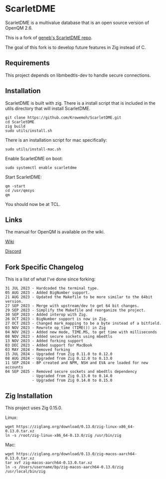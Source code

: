 # ScarletDME

ScarletDME is a multivalue database that is an open source version of OpenQM 2.6.

This is a fork of [geneb's ScarletDME repo](https://github.com/geneb/ScarletDME).

The goal of this fork is to develop future features in Zig instead of C.

## Requirements

This project depends on libmbedtls-dev to handle secure connections.

## Installation

ScarletDME is built with zig. There is a install script that is included in the utils directory that will install ScarletDME.

```
git clone https://github.com/Krowemoh/ScarletDME.git
cd ScarletDME
zig build
sudo utils/install.sh
```

There is an installation script for mac specifically:

```
sudo utils/install-mac.sh
```

Enable ScarletDME on boot:

```
sudo systemctl enable scarletdme
```

Start ScarletDME:

```
qm -start
cd /usr/qmsys
qm
```

You should now be at TCL.

## Links

The manual for OpenQM is available on the wiki.

[Wiki](https://scarlet.deltasoft.com/index.php/Documentation)

[Discord](https://discord.gg/H7MPapC2hK)


## Fork Specific Changelog

This is a list of what I've done since forking:

```
31 JUL 2023 - Hardcoded the terminal type.  
05 AUG 2023 - Added BigNumber support.  
21 AUG 2023 - Updated the Makefile to be more similar to the 64bit version.  
27 SEP 2023 - Merge with upstream/dev to get 64 bit changes.
29 SEP 2023 - Simplify the Makefile and reorganize the project.
30 SEP 2023 - Added interop with Zig.
26 OCT 2023 - BigNumber support is now in Zig.
27 OCT 2023 - Changed mark_mapping to be a byte instead of a bitfield.
03 NOV 2023 - Rewrote op_time (TIME()) in Zig
04 NOV 2023 - Added new mode, TIME.MS, to get time with milliseconds
08 NOV 2023 - Added secure sockets using mbedtls
13 NOV 2023 - Added forking support
03 DEC 2023 - Added support for MacBook
03 MAY 2024 - Removed forking
15 JUL 2024 - Upgraded from Zig 0.11.0 to 0.12.0
08 AUG 2024 - Upgraded from Zig 0.12.0 to 0.13.0
11 SEP 2024 - BP created and NPM, NSH and EVA are loaded for new accounts
04 SEP 2025 - Removed secure sockets and mbedtls dependency
            - Upgraded from Zig 0.13.0 to 0.14.0
            - Upgraded from Zig 0.14.0 to 0.15.0
```

## Zig Installation

This project uses Zig 0.15.0.

Linux:

```
wget https://ziglang.org/download/0.13.0/zig-linux-x86_64-0.13.0.tar.xz
ln -s /root/zig-linux-x86_64-0.13.0/zig /usr/bin/zig
```

Mac:

```
wget https://ziglang.org/download/0.13.0/zig-macos-aarch64-0.13.0.tar.xz
tar xvf zig-macos-aarch64-0.13.0.tar.xz
ln -s /Users/username/bp/zig-macos-aarch64-0.13.0/zig /usr/local/bin/zig
```
